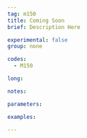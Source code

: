 ```yaml
---
tag: m150
title: Coming Soon
brief: Description Here

experimental: false
group: none

codes:
  - M150

long:

notes:

parameters:

examples:

---
```


